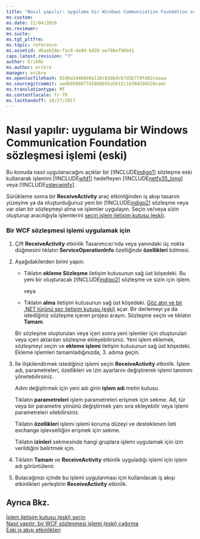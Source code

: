 ```yaml
---
title: "Nasıl yapılır: uygulama bir Windows Communication Foundation sözleşmesi işlemi (eski) | Microsoft Docs"
ms.custom: 
ms.date: 11/04/2016
ms.reviewer: 
ms.suite: 
ms.tgt_pltfrm: 
ms.topic: reference
ms.assetid: d6aeb20e-fac8-4a9d-bd26-ae78bef96b41
caps.latest.revision: "7"
author: ErikRe
ms.author: erikre
manager: erikre
ms.openlocfilehash: 02d6a544b660a110c618bdcb7d3b778fd82ceaaa
ms.sourcegitcommit: aadb9588877418b8b55a5612c1d3842d4520ca4c
ms.translationtype: MT
ms.contentlocale: tr-TR
ms.lasthandoff: 10/27/2017
---
```

# <a name="how-to-implement-a-windows-communication-foundation-contract-operation-legacy"></a>Nasıl yapılır: uygulama bir Windows Communication Foundation sözleşmesi işlemi (eski)
Bu konuda nasıl uygulanacağını açıklar bir [!INCLUDE[indigo1](../workflow-designer/includes/indigo1_md.md)] sözleşme eski kullanarak işlemini [!INCLUDE[wfd1](../workflow-designer/includes/wfd1_md.md)] hedefleyen [!INCLUDE[netfx35_long](../workflow-designer/includes/netfx35_long_md.md)] veya [!INCLUDE[vstecwinfx](../workflow-designer/includes/vstecwinfx_md.md)].  
  
 Sürükleme sonra bir **ReceiveActivity** araç etkinliğinden iş akışı tasarım yüzeyine ya da oluşturduğunuz yeni bir [!INCLUDE[indigo2](../workflow-designer/includes/indigo2_md.md)] sözleşme veya var olan bir sözleşmeyi alma ve işlemler uygulayın. Seçin ve/veya sizin oluşturup aracılığıyla işlemlerini [seçin işlem iletişim kutusu (eski)](../workflow-designer/choose-operation-dialog-box-legacy.md).  
  
### <a name="to-implement-a-wcf-contract-operation"></a>Bir WCF sözleşmesi işlemi uygulamak için  
  
1.  Çift **ReceiveActivity** etkinlik Tasarımcısı'nda veya yanındaki üç nokta düğmesini tıklatın **ServiceOperationInfo** özelliğinde **özellikleri** bölmesi.  
  
2.  Aşağıdakilerden birini yapın:  
  
    -   Tıklatın **ekleme Sözleşme** iletişim kutusunun sağ üst köşedeki. Bu yeni bir oluşturacak [!INCLUDE[indigo2](../workflow-designer/includes/indigo2_md.md)] sözleşme ve sizin için işlem.  
  
         veya  
  
    -   Tıklatın **alma** iletişim kutusunun sağ üst köşedeki. [Göz atın ve bir .NET türünü seç iletişim kutusu (eski)](../workflow-designer/browse-and-select-a-dotnet-type-dialog-box-legacy.md) açar. Bir derlemeyi ya da istediğiniz sözleşme içeren projesi arayın. Sözleşme seçin ve tıklatın **Tamam**.  
  
     Bir sözleşme oluşturulan veya içeri sonra yeni işlemler için oluşturulan veya içeri aktarılan sözleşme ekleyebilirsiniz. Yeni işlem eklemek, sözleşmeyi seçin ve **ekleme işlemi** iletişim kutusunun sağ üst köşedeki. Ekleme işlemleri tamamladığınızda, 3. adıma geçin.  
  
3.  İle ilişkilendirmek istediğiniz işlemi seçin **ReceiveActivity** etkinlik. İşlem adı, parametreleri, özellikleri ve izin ayarlarını değiştirerek işlemi tanımını yönetebilirsiniz.  
  
     Adını değiştirmek için yeni adı girin **işlem adı** metin kutusu.  
  
     Tıklatın **parametreleri** işlem parametreleri erişmek için sekme. Ad, tür veya bir parametre yönünü değiştirmek yanı sıra ekleyebilir veya işlemi parametreleri silebilirsiniz.  
  
     Tıklatın **özellikleri** işlemi işlemi koruma düzeyi ve desteklenen ileti exchange işlevselliğini erişmek için sekme.  
  
     Tıklatın **izinleri** sekmesinde hangi gruplara işlemi uygulamak için izin verildiğini belirtmek için.  
  
4.  Tıklatın **Tamam** ve **ReceiveActivity** etkinlik uyguladığı işlemi için işlem adı görüntülenir.  
  
5.  Bulacağınızı içinde bu işlemi uygulanması için kullanılacak iş akışı etkinlikleri yerleştirin **ReceiveActivity** etkinlik.  
  
## <a name="see-also"></a>Ayrıca Bkz.  
 [İşlem iletişim kutusu (eski) seçin](../workflow-designer/choose-operation-dialog-box-legacy.md)   
 [Nasıl yapılır: bir WCF sözleşmesi işlemi (eski) çağırma](../workflow-designer/how-to-invoke-a-windows-communication-foundation-contract-operation-legacy.md)   
 [Eski iş akışı etkinlikleri](../workflow-designer/legacy-workflow-activities.md)